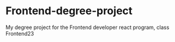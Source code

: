 # Frontend-degree-project
My degree project for the Frontend developer react program, class Frontend23
